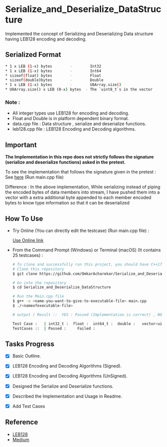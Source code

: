 # Serialize_and_Deserialize_DataStructure

Implemented the concept of Serializing and Deserializing Data structure having LEB128 encoding and decoding.


## Serialized Format

  
```bash
* 1 x LEB (1-x) bytes        -        Int32
* 1 x LEB (1-x) bytes        -        Int64
* sizeof(float) bytes        -        Float
* sizeof(double)bytes        -        Double
* 1 x LEB (1-x) bytes        -        U8Array.size()
* U8Array.size() x LEB (0-x) bytes  - The `uint8_t`s in the vector
```
### Note :  

* All integer types use LEB128 for encoding and decoding.
* Float and Double is in platform dependent binary format.
* data.cpp file : Data structure , serialize and deserialize functions.
* leb128.cpp file : LEB128 Encoding and Decoding algorithms.

## Important

**The Implementation in this repo does not strictly follows the signature (serialize and deserialize functions) asked in the pretest.**
 
 To see the implementation that follows the signature given in the pretest : See [here](https://www.onlinegdb.com/3SO2uK-l3e) (Run main.cpp file)

Difference : In the above implementation, While serializing instead of piping the encoded bytes of data members into stream, I have pushed them into a vector with a extra additional byte appended to each member encoded bytes to know type information so that it can be deserialized



## How To Use 

 * Try Online (You can directly edit the testcase) (Run main.cpp file) :
  
    [ Use Online link](https://onlinegdb.com/ifj9QX7RH)

* From the Command Prompt (Windows) or Terminal (macOS) (It contains 25 testcases) :

  
  
  ```bash
  # To clone and successfully run this project, you should have C++17 / above version and Git installed on your computer.
  # Clone this repository
  $ git clone https://github.com/OmkarAcharekar/Serialize_and_Deserialize_DataStructure.git

  # Go into the repository
  $ cd Serialize_and_Deserialize_DataStructure

  # Run the Main.cpp file
  $ g++ -o <name-you-want-to-give-to-executable-file> main.cpp
  $ ./<nameofexecutable-file>

  # output ( Result ::  YES : Passed (Implementation is correct) , NO : failed (Implementation is incorrect) 
  
  Test Case :   | int32_t :  float :  int64_t :  double :   vector<uint8_t> :{  }| Result : Is D1 and D2 equal? :   
  TestCases ::  | Passed :     Failed : 

  ```

## Tasks Progress

- [x] Basic Outline.
- [x] LEB128 Encoding and Decoding Algorithms (Signed).
- [x] LEB128 Encoding and Decoding Algorithms (UnSigned).
- [x] Designed the Serialize and Deserialize functions.
- [x] Described the Implementation and Usage in Readme.
- [x] Add Test Cases 



## Reference

* [LEB128](https://en.wikipedia.org/wiki/LEB128)
* [Medium](https://basicdrift.com/explore-encoding-base-128-varints-41665a0dca36)



